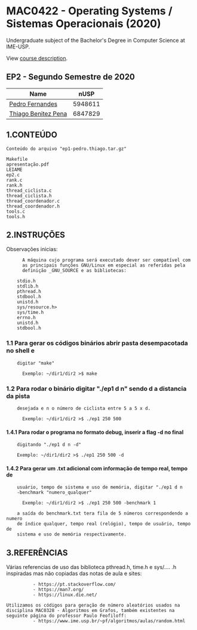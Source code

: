 # MAC0422 - Operating Systems / Sistemas Operacionais (2020)
Undergraduate subject of the Bachelor's Degree in Computer Science at IME-USP.

View [course description](https://uspdigital.usp.br/jupiterweb/obterDisciplina?nomdis=&sgldis=mac0422).

## EP2 - Segundo Semestre de 2020

Name | nUSP
--- | ---
[Pedro Fernandes](https://github.com/Pedro84skynet) | 5948611
[Thiago Benitez Pena](https://github.com/thiago-pena) | 6847829

## 1.CONTEÚDO

    Conteúdo do arquivo "ep1-pedro.thiago.tar.gz"

    Makefile
    apresentação.pdf
    LEIAME
    ep2.c
    rank.c
    rank.h
    thread_ciclista.c
    thread_ciclista.h
    thread_coordenador.c
    thread_coordenador.h
    tools.c
    tools.h

## 2.INSTRUÇÕES

  Observações inicias:

          A máquina cujo programa será executado dever ser compatível com
          as principais funções GNU/Linux em especial as referidas pela
          definição _GNU_SOURCE e as bibliotecas:

		stdio.h
		stdlib.h
 		pthread.h
 		stdbool.h
		unistd.h
		sys/resource.h>
		sys/time.h
		errno.h
		unistd.h
		stdbool.h


  ### 1.1   Para gerar os códigos binários abrir pasta desempacotada no shell e
        digitar "make"

          Exemplo: ~/dir1/dir2 >$ make

  ### 1.2   Para rodar o binário digitar "./ep1 d n" sendo d a distancia da pista
        desejada e n o número de ciclista entre 5 a 5 x d.

          Exemplo: ~/dir1/dir2 >$ ./ep1 250 500

  #### 1.4.1 Para rodar o programa no formato debug, inserir a flag -d no final
        digitando "./ep1 d n -d"

        Exemplo: ~/dir1/dir2 >$ ./ep1 250 500 -d

  #### 1.4.2 Para gerar um .txt adicional com informação de tempo real, tempo de
        usuário, tempo de sistema e uso de memória, digitar "./ep1 d n
        -benchmark "numero_qualquer"

          Exemplo: ~/dir1/dir2 >$ ./ep1 250 500 -benchmark 1

        a saída do benchmark.txt tera fila de 5 números correspondendo a numero
        de índice qualquer, tempo real (relógio), tempo de usuário, tempo de
        sistema e uso de memória respectivamente.

## 3.REFERÊNCIAS

   Várias referencias de uso das biblioteca pthread.h, time.h
   e sys/.... .h inspiradas mas não copiadas das notas de
   aula e sites:

              - https://pt.stackoverflow.com/
              - https://man7.org/
              - https://linux.die.net/

    Utilizamos os códigos para geração de número aleatórios usados na disciplina MAC0328 - Algoritmos em Grafos, também existentes na seguinte página do professor Paulo Feofiloff:
              - https://www.ime.usp.br/~pf/algoritmos/aulas/random.html

